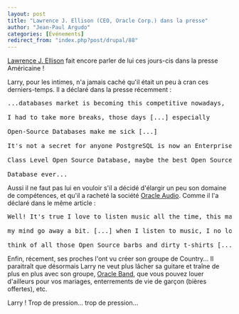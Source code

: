 ```yaml
---
layout: post
title: "Lawrence J. Ellison (CEO, Oracle Corp.) dans la presse"
author: "Jean-Paul Argudo"
categories: [Événements]
redirect_from: "index.php?post/drupal/88"
---
```



<p></p>

<!--more-->


<p><a href="http://www.oracle.com/corporate/pressroom/html/ellisonl.html" target="_blank">Lawrence J. Ellison</a> fait encore parler de lui ces jours-cis dans la presse Américaine&nbsp;!</p>

<p>Larry, pour les intimes, n'a jamais caché qu'il était un peu à cran ces derniers-temps. Il a déclaré dans la presse récemment&nbsp;:

</p>

<pre>...databases market is becoming this competitive nowadays,<br /><br />I had to take more breaks, those days [...] especially <br /><br />Open-Source Databases make me sick [...] <br /><br />It's not a secret for anyone PostgreSQL is now an Enterprise <br /><br />Class Level Open Source Database, maybe the best Open Source<br /><br />Database ever...</pre>

<p>Aussi il ne faut pas lui en vouloir s'il a décidé d'élargir un peu son domaine de compétences, et qu'il a racheté la société <a href="http://www.oracle-audio.com/" target="_blank">Oracle Audio</a>. Comme il l'a déclaré dans le même article&nbsp;:

</p>

<pre>Well! It's true I love to listen music all the time, this make<br /><br />my mind go away a bit. [...] when I listen to music, I no longer<br /><br />think of all those Open Source barbs and dirty t-shirts [...]<br /></pre>

<p>Enfin, récement, ses proches l'ont vu créer son groupe de Country... Il paraitraît que désormais Larry ne veut plus lâcher sa guitare et traîne de plus en plus avec son groupe, <a href="http://www.oracleband.net/news_and_information.htm" target="_blank">Oracle Band</a>, que vous pouvez louer d'ailleurs pour vos mariages, enterrements de vie de garçon (bières offertes), etc.</p>

<p>Larry&nbsp;! Trop de pression... trop de pression... </p>